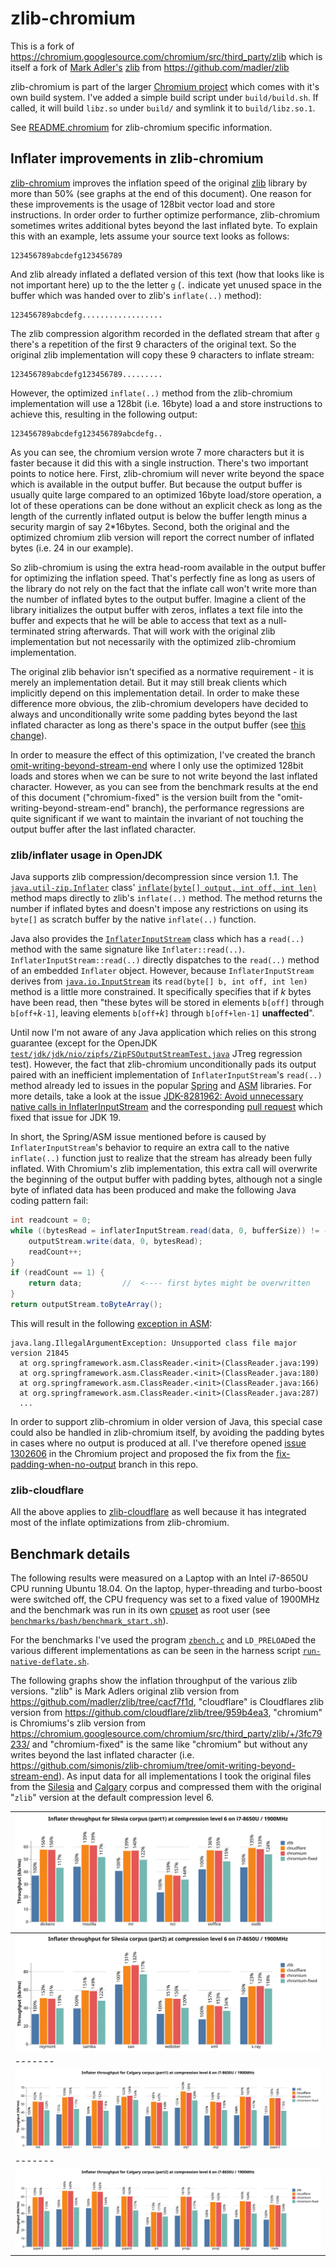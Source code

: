 # zlib-chromium

This is a fork of https://chromium.googlesource.com/chromium/src/third_party/zlib which is itself a fork of [Mark Adler's](http://en.wikipedia.org/wiki/Mark_Adler) [zlib](http://zlib.net/) from https://github.com/madler/zlib

zlib-chromium is part of the larger [Chromium project](https://chromium.googlesource.com/chromium) which comes with it's own build system. I've added a simple build script under `build/build.sh`. If called, it will build `libz.so` under `build/` and symlink it to `build/libz.so.1`.

See [README.chromium](./README.chromium) for zlib-chromium specific information.

## Inflater improvements in zlib-chromium

[zlib-chromium](https://chromium.googlesource.com/chromium/src/third_party/zlib/) improves the inflation speed of the original [zlib](https://github.com/madler/zlib) library by more than 50% (see graphs at the end of this document). One reason for these improvements is the usage of 128bit vector load and store instructions. In order order to further optimize performance, zlib-chromium sometimes writes additional bytes beyond the last inflated byte. To explain this with an example, lets assume your source text looks as follows:
```
123456789abcdefg123456789
```
And zlib already inflated a deflated version of this text (how that looks like is not important here) up to the the letter `g` (`.` indicate yet unused space in the buffer which was handed over to zlib's `inflate(..)` method):
```
123456789abcdefg..................
```
The zlib compression algorithm recorded in the deflated stream that after `g` there's a repetition of the first 9 characters of the original text. So the original zlib implementation will copy these 9 characters to inflate stream:
```
123456789abcdefg123456789.........
```
However, the optimized `inflate(..)` method from the zlib-chromium implementation will use a 128bit (i.e. 16byte) load a and store instructions to achieve this, resulting in the following output:
```
123456789abcdefg123456789abcdefg..
```
As you can see, the chromium version wrote 7 more characters but it is faster because it did this with a single instruction. There's two important points to notice here. First, zlib-chromium will never write beyond the space which is available in the output buffer. But because the output buffer is usually quite large compared to an optimized 16byte load/store operation, a lot of these operations can be done without an explicit check as long as the length of the currently inflated output is below the buffer length minus a security margin of say 2*16bytes. Second, both the original and the optimized chromium zlib version will report the correct number of inflated bytes (i.e. 24 in our example).

So zlib-chromium is using the extra head-room available in the output buffer for optimizing the inflation speed. That's perfectly fine as long as users of the library do not rely on the fact that the inflate call won't write more than the number of inflated bytes to the output buffer. Imagine a client of the library initializes the output buffer with zeros, inflates a text file into the buffer and expects that he will be able to access that text as a null-terminated string afterwards. That will work with the original zlib implementation but not necessarily with the optimized zlib-chromium implementation.

The original zlib behavior isn't specified as a normative requirement - it is merely an implementation detail. But it may still break clients which implicitly depend on this implementation detail. In order to make these difference more obvious, the zlib-chromium developers have decided to always and unconditionally write some padding bytes beyond the last inflated character as long as there's space in the output buffer (see [this change](https://chromium.googlesource.com/chromium/src/third_party/zlib/+/015fb32fd2082e802e4e911129628e201ae7def1%5E%21/#F3)).

In order to measure the effect of this optimization, I've created the branch [omit-writing-beyond-stream-end](https://github.com/simonis/zlib-chromium/tree/omit-writing-beyond-stream-end) where I only use the optimized 128bit loads and stores when we can be sure to not write beyond the last inflated character. However, as you can see from the benchmark results at the end of this document ("chromium-fixed" is the version built from the "omit-writing-beyond-stream-end" branch), the performance regressions are quite significant if we want to maintain the invariant of not touching the output buffer after the last inflated character. 

### zlib/inflater usage in OpenJDK

Java supports zlib compression/decompression since version 1.1. The [`java.util-zip.Inflater`](https://docs.oracle.com/en/java/javase/11/docs/api/java.base/java/util/zip/Inflater.html) class' [`inflate(byte[] output, int off, int len)`](https://docs.oracle.com/en/java/javase/11/docs/api/java.base/java/util/zip/Inflater.html#inflate(byte%5B%5D,int,int)) method maps directly to zlib's `inflate(..)` method. The method returns the number if inflated bytes and doesn't impose any restrictions on using its `byte[]` as scratch buffer by the native `inflate(..)` function.

Java also provides the [`InflaterInputStream`](https://docs.oracle.com/en/java/javase/11/docs/api/java.base/java/util/zip/InflaterInputStream.html) class which has a `read(..)` method with the same signature like `Inflater::read(..)`. `InflaterInputStream::read(..)` directly dispatches to the `read(..)` method of an embedded `Inflater` object. However, because `InflaterInputStream` derives from [`java.io.InputStream`](https://docs.oracle.com/en/java/javase/11/docs/api/java.base/java/io/InputStream.html) its `read(byte[] b, int off, int len)` method is a little more constrained. It specifically specifies that if *k* bytes have been read, then "these bytes will be stored in elements `b[off]` through `b[off+`*k*`-1]`, leaving elements `b[off+`*k*`]` through `b[off+len-1]` **unaffected**".

Until now I'm not aware of any Java application which relies on this strong guarantee (except for the OpenJDK [`test/jdk/jdk/nio/zipfs/ZipFSOutputStreamTest.java`](https://github.com/openjdk/jdk/blob/ff0cb98965a0b6be2f6c399e4645630c10b3466e/test/jdk/jdk/nio/zipfs/ZipFSOutputStreamTest.java) JTreg regression test). However, the fact that zlib-chromium unconditionally pads its output paired with an inefficient implementation of `InflaterInputStream`'s `read(..)` method already led to issues in the popular [Spring](https://github.com/spring-projects/spring-framework/issues/27429) and [ASM](https://gitlab.ow2.org/asm/asm/-/issues/317955) libraries. For more details, take a look at the issue [JDK-8281962: Avoid unnecessary native calls in InflaterInputStream](https://bugs.openjdk.java.net/browse/JDK-8281962) and the corresponding [pull request](https://github.com/openjdk/jdk/pull/7492) which fixed that issue for JDK 19.

In short, the Spring/ASM issue mentioned before is caused by `InflaterInputStream`'s behavior to require an extra call to the native `inflate(..)` function just to realize that the stream has already been fully inflated. With Chromium's zlib implementation, this extra call will overwrite the beginning of the output buffer with padding bytes, although not a single byte of inflated data has been produced and make the following Java coding pattern fail:
```java
int readcount = 0;
while ((bytesRead = inflaterInputStream.read(data, 0, bufferSize)) != -1) {
    outputStream.write(data, 0, bytesRead);
    readCount++;
}
if (readCount == 1) {
    return data;         //  <---- first bytes might be overwritten
}
return outputStream.toByteArray();
```
This will result in the following [exception in ASM](https://gitlab.ow2.org/asm/asm/-/issues/317955):
```
java.lang.IllegalArgumentException: Unsupported class file major version 21845
  at org.springframework.asm.ClassReader.<init>(ClassReader.java:199)
  at org.springframework.asm.ClassReader.<init>(ClassReader.java:180)
  at org.springframework.asm.ClassReader.<init>(ClassReader.java:166)
  at org.springframework.asm.ClassReader.<init>(ClassReader.java:287)
  ...
```

In order to support zlib-chromium in older version of Java, this special case could also be handled in zlib-chromium itself, by avoiding the padding bytes in cases where no output is produced at all. I've therefore opened [issue 1302606](https://bugs.chromium.org/p/chromium/issues/detail?id=1302606) in the Chromium project and proposed the fix from the [fix-padding-when-no-output](https://github.com/simonis/zlib-chromium/commit/424c27eb80718838d5ec38e00f91c9d584c98e30) branch in this repo.

### zlib-cloudflare

All the above applies to [zlib-cloudflare](https://github.com/cloudflare/zlib) as well because it has integrated most of the inflate optimizations from zlib-chromium.

## Benchmark details

The following results were measured on a Laptop with an Intel i7-8650U CPU running Ubuntu 18.04. On the laptop, hyper-threading and turbo-boost were switched off, the CPU frequency was set to a fixed value of 1900MHz and the benchmark was run in its own [cpuset](http://manpages.ubuntu.com/manpages/bionic/man1/cset-set.1.html) as root user (see [`benchmarks/bash/benchmark_start.sh`](https://github.com/simonis/zlib-bench/blob/master/benchmarks/bash/benchmark_start.sh)). 

For the benchmarks I've used the program [`zbench.c`](https://github.com/simonis/zlib-bench/blob/master/benchmarks/c/zbench.c) and `LD_PRELOAD`ed the various different implementations as can be seen in the harness script [`run-native-deflate.sh`](https://github.com/simonis/zlib-bench/blob/master/benchmarks/bash/run-native-deflate.sh).

The following graphs show the inflation throughput of the various zlib versions. "zlib" is Mark Adlers original zlib version from https://github.com/madler/zlib/tree/cacf7f1d, "cloudflare" is Cloudflares zlib version from https://github.com/cloudflare/zlib/tree/959b4ea3, "chromium" is Chromiums's zlib version from https://chromium.googlesource.com/chromium/src/third_party/zlib/+/3fc79233/ and "chromium-fixed" is the same like "chromium" but without any writes beyond the last inflated character (i.e. https://github.com/simonis/zlib-chromium/tree/omit-writing-beyond-stream-end). As input data for all implementations I took the original files from the [Silesia](http://www.data-compression.info/Corpora/SilesiaCorpus/index.html) and [Calgary](http://www.data-compression.info/Corpora/CalgaryCorpus/) corpus and compressed them with the original "`zlib`" version at the default compression level 6.

| ![](graphs/i7-8650U-1900MHz-inflate-silesia-2022-02-28/file-inflate-silesia-horizontal-part1.svg) |
|-------|
| ![](graphs/i7-8650U-1900MHz-inflate-silesia-2022-02-28/file-inflate-silesia-horizontal-part2.svg) |
|-------|
| ![](graphs/i7-8650U-1900MHz-inflate-calgary-2022-02-28/file-inflate-calgary-horizontal-part1.svg) |
|-------|
| ![](graphs/i7-8650U-1900MHz-inflate-calgary-2022-02-28/file-inflate-calgary-horizontal-part2.svg) |

